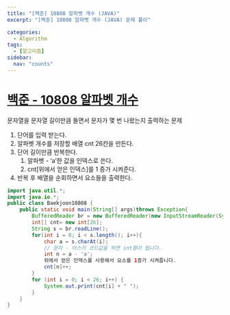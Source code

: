 ```yaml
---
title: "[백준] 10808 알파벳 개수 (JAVA)"
excerpt: "[백준] 10808 알파벳 개수 (JAVA) 문제 풀이"

categories:
  - Algorithm
tags:
  - [알고리즘]
sidebar:
  nav: "counts"
---
```


# [백준 - 10808 알파벳 개수](https://www.acmicpc.net/problem/10808)

문자열을 문자열 길이만큼 돌면서 문자가 몇 번 나왔는지 출력하는 문제

1. 단어를 입력 받는다.
2. 알파벳 개수를 저장할 배열 cnt 26칸을 만든다.
3. 단어 길이만큼 반복한다.
   1. 알파벳 - ‘a’한 값을 인덱스로 쓴다.
   2. cnt[위에서 얻은 인덱스]를 1 증가 시켜준다.
4. 반복 후 배열을 순회하면서 요소들을 출력한다.

```java
import java.util.*;
import java.io.*;
public class Baekjoon10808 {
    public static void main(String[] args)throws Exception{
        BufferedReader br = new BufferedReader(new InputStreamReader(System.in));
        int[] cnt= new int[26];
        String s = br.readLine();
        for(int i = 0; i < s.length(); i++){
            char a = s.charAt(i);
            // 문자 - 아스키 코드값을 하면 int형이 됩니다.
            int n = a - 'a';
            위에서 얻은 인덱스를 사용해서 요소를 1증가 시켜줍니다.
            cnt[n]++;
        }
        for (int i = 0; i < 26; i++) {
            System.out.print(cnt[i] + " ");
        }
    }
}
```
